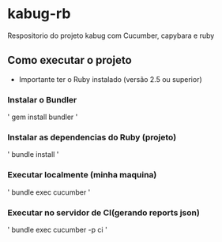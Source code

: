 # kabug-rb
Respositorio do projeto kabug com Cucumber, capybara e ruby


## Como executar o projeto

* Importante ter o Ruby instalado (versão 2.5 ou superior)

### Instalar o Bundler
'
gem install bundler
'

### Instalar as dependencias do Ruby (projeto)
'
bundle install
'

### Executar localmente (minha maquina)
'
bundle exec cucumber
'

### Executar no servidor de CI(gerando reports json)
'
bundle exec cucumber -p ci
'
